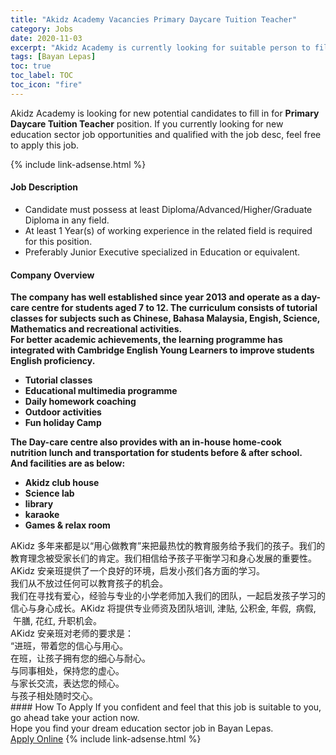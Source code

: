 ```yaml
---
title: "Akidz Academy Vacancies Primary Daycare Tuition Teacher" 
category: Jobs 
date: 2020-11-03 
excerpt: "Akidz Academy is currently looking for suitable person to fill in the Primary Daycare Tuition Teacher which positioned at Bayan Lepas" 
tags: [Bayan Lepas] 
toc: true 
toc_label: TOC 
toc_icon: "fire" 
--- 
```


<p>Akidz Academy is looking for new potential candidates to fill in for <b>Primary Daycare Tuition Teacher</b> position. If you currently looking for new education sector job opportunities and qualified with the job desc, feel free to apply this job.
</p>{% include link-adsense.html %} 
 <div><div><h4>Job Description</h4></div><div><div><span><div><ul><li>Candidate must possess at least Diploma/Advanced/Higher/Graduate Diploma&#160;in any field.</li><li>At least 1&#160;Year(s) of working experience in the related field is required for this position.</li><li>Preferably Junior Executive specialized in Education or equivalent.</li></ul></div></span></div></div></div> 
<div><div><h4>Company Overview</h4></div><div><div><span><div><div><strong>&#8203;The company has well established since year 2013 and operate as a day-care centre for students aged 7 to 12. The curriculum consists of tutorial classes for subjects such as Chinese, Bahasa Malaysia, Engish, Science, Mathematics and recreational activities.</strong></div>
<div><strong>For better academic achievements, the learning programme has integrated with Cambridge English Young Learners to improve students English proficiency.</strong></div>
<ul>
<li><strong>Tutorial classes</strong></li>
<li><strong>Educational multimedia programme</strong></li>
<li><strong>Daily homework coaching</strong></li>
<li><strong>Outdoor activities</strong></li>
<li><strong>Fun holiday Camp</strong></li>
</ul>
<div><strong>The Day-care centre also provides with an in-house home-cook </strong><strong>nutrition&#160;</strong><strong>lunch and transportation for students before &amp; after school.</strong></div>
<div><strong>&#8203;And facilities are as below:</strong></div>
<ul>
<li><strong>Akidz club house</strong></li>
<li><strong>Science lab</strong></li>
<li><strong>library</strong></li>
<li><strong>karaoke</strong></li>
<li><strong>Games &amp; relax room</strong></li>
</ul>
<div>
<div><strong>&#8203;&#8203;</strong>AKidz &#22810;&#24180;&#26469;&#37117;&#26159;&#20197;&#8220;&#29992;&#24515;&#20570;&#25945;&#32946;&#8221;&#26469;&#25226;&#26368;&#28909;&#24561;&#30340;&#25945;&#32946;&#26381;&#21153;&#32473;&#20104;&#25105;&#20204;&#30340;&#23401;&#23376;&#12290;&#25105;&#20204;&#30340;&#25945;&#32946;&#29702;&#24565;&#34987;&#21463;&#23478;&#38271;&#20204;&#30340;&#32943;&#23450;&#12290;&#25105;&#20204;&#30456;&#20449;&#32473;&#20104;&#23401;&#23376;&#24179;&#34913;&#23398;&#20064;&#21644;&#36523;&#24515;&#21457;&#23637;&#30340;&#37325;&#35201;&#24615;&#12290; AKidz &#23433;&#20146;&#29677;&#25552;&#20379;&#20102;&#19968;&#20010;&#33391;&#22909;&#30340;&#29615;&#22659;&#65292;&#21551;&#21457;&#23567;&#23401;&#20204;&#21508;&#26041;&#38754;&#30340;&#23398;&#20064;&#12290;</div>
<div>&#25105;&#20204;&#20174;&#19981;&#25918;&#36807;&#20219;&#20309;&#21487;&#20197;&#25945;&#32946;&#23401;&#23376;&#30340;&#26426;&#20250;&#12290;</div>
<div>&#25105;&#20204;&#22312;&#23547;&#25214;&#26377;&#29233;&#24515;&#65292;&#32463;&#39564;&#19982;&#19987;&#19994;&#30340;&#23567;&#23398;&#32769;&#24072;&#21152;&#20837;&#25105;&#20204;&#30340;&#22242;&#38431;&#65292;&#19968;&#36215;&#21551;&#21457;&#23401;&#23376;&#23398;&#20064;&#30340;&#20449;&#24515;&#19982;&#36523;&#24515;&#25104;&#38271;&#12290;AKidz &#23558;&#25552;&#20379;&#19987;&#19994;&#24072;&#36164;&#21450;&#22242;&#38431;&#22521;&#35757;, &#27941;&#36148;, &#20844;&#31215;&#37329;, &#24180;&#20551;, &#160;&#30149;&#20551;, &#160;&#21320;&#33203;, &#33457;&#32418;, &#21319;&#32844;&#26426;&#20250;&#12290;</div>
<div>AKidz &#23433;&#20146;&#29677;&#23545;&#32769;&#24072;&#30340;&#35201;&#27714;&#26159;&#65306;<br>
&#8220;&#36827;&#29677;&#65292;&#24102;&#30528;&#24744;&#30340;&#20449;&#24515;&#19982;&#29992;&#24515;&#12290;<br>
&#22312;&#29677;&#65292;&#35753;&#23401;&#23376;&#25317;&#26377;&#24744;&#30340;&#32454;&#24515;&#19982;&#32784;&#24515;&#12290;<br>
&#19982;&#21516;&#20107;&#30456;&#22788;&#65292;&#20445;&#25345;&#24744;&#30340;&#34394;&#24515;&#12290;<br>
&#19982;&#23478;&#38271;&#20132;&#27969;&#65292;&#34920;&#36798;&#24744;&#30340;&#20542;&#24515;&#12290;<br>
&#19982;&#23401;&#23376;&#30456;&#22788;&#38543;&#26102;&#20132;&#24515;&#12290;</div>
</div></div></span></div></div></div> 
#### How To Apply 
If you confident and feel that this job is suitable to you, go ahead take your action now. <br/> 
Hope you find your dream education sector job in Bayan Lepas. <br/> 
<a href="https://www.jobstreet.com.my/en/job/primary-daycare-tuition-teacher-4416181?jobId=jobstreet-my-job-4416181&sectionRank=30&token=0~23e51bab-af0b-476c-8b48-0a7de3846162&fr=SRP%20View%20In%20New%20Ta" class="btn btn--info" target="_blank" rel="nofollow noopenner">Apply Online</a> 
{% include link-adsense.html %} 